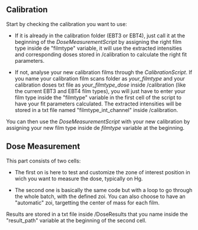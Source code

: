 ## Calibration
Start by checking the calibration you want to use: 
- If it is already in the calibration folder (EBT3 or EBT4), just call it at the beginning of the *DoseMeasurementScript* by assigning the right film type inside de "filmtype" variable, it will use the extracted intensities and corresponding doses stored in /calibration to calculate the right fit parameters.
  
- If not, analyse your new calibration films through the *CalibrationScript*. If you name your calibration film scans folder as *your_filmtype* and your calibration doses txt file as *your_filmtype_dose* inside /calibration (like the current EBT3 and EBT4 film types), you will just have to enter your film type inside the "filmtype" variable in the first cell of the script to have your fit parameters calculated. The extracted intensities will be stored in a txt file named "filmtype_int_channel" inside /calibration.
  
You can then use the *DoseMeasurementScript* with your new calibration by assigning your new film type inside de *filmtype* variable at the beginning.

## Dose Measurement

This part consists of two cells: 
- The first on is here to test and customize the zone of interest position in wich you want to measure the dose, typically on Hg.
  
- The second one is basically the same code but with a loop to go through the whole batch, with the defined zoi. You can also choose to have an "automatic" zoi, targetting the center of mass for each film.  

Results are stored in a txt file inside /DoseResults that you name inside the "result_path" variable at the beginning of the second cell.
